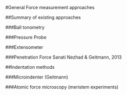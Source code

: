 #General Force measurement approaches

##Summary of existing approaches

###Ball tonometry

###Pressure Probe

###Extensometer

###Penetration Force
Sanati Nezhad & Geitmann, 2013

##Indentation methods

###Microindenter (Geitmann)

###Atomic force microscopy (meristem experiments)